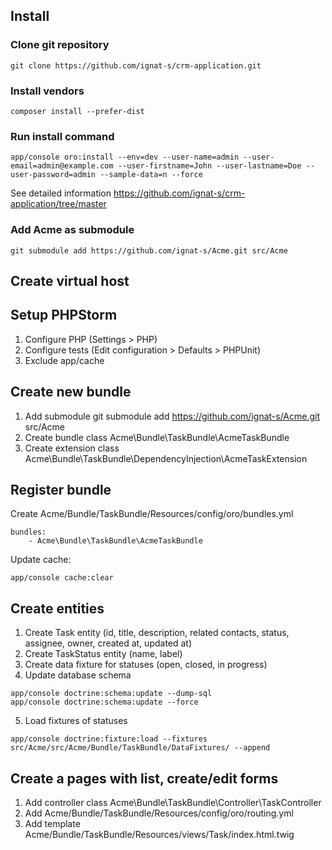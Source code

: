 ## Install

### Clone git repository

```
git clone https://github.com/ignat-s/crm-application.git
```

### Install vendors

```
composer install --prefer-dist
```

### Run install command

```
app/console oro:install --env=dev --user-name=admin --user-email=admin@example.com --user-firstname=John --user-lastname=Doe --user-password=admin --sample-data=n --force
```

See detailed information https://github.com/ignat-s/crm-application/tree/master

### Add Acme as submodule

```
git submodule add https://github.com/ignat-s/Acme.git src/Acme
```

## Create virtual host

## Setup PHPStorm

1. Configure PHP (Settings > PHP)
2. Configure tests (Edit configuration > Defaults > PHPUnit)
3. Exclude app/cache

## Create new bundle

1. Add submodule git submodule add https://github.com/ignat-s/Acme.git src/Acme
2. Create bundle class Acme\Bundle\TaskBundle\AcmeTaskBundle
3. Create extension class Acme\Bundle\TaskBundle\DependencyInjection\AcmeTaskExtension

## Register bundle

Create Acme/Bundle/TaskBundle/Resources/config/oro/bundles.yml

```
bundles:
    - Acme\Bundle\TaskBundle\AcmeTaskBundle
```

Update cache:

```
app/console cache:clear
```

## Create entities

1. Create Task entity (id, title, description, related contacts, status, assignee, owner, created at, updated at)
2. Create TaskStatus entity (name, label)
3. Create data fixture for statuses (open, closed, in progress)
4. Update database schema

```
app/console doctrine:schema:update --dump-sql
app/console doctrine:schema:update --force
```

5. Load fixtures of statuses

```
app/console doctrine:fixture:load --fixtures src/Acme/src/Acme/Bundle/TaskBundle/DataFixtures/ --append
```

## Create a pages with list, create/edit forms

1. Add controller class Acme\Bundle\TaskBundle\Controller\TaskController
2. Add Acme/Bundle/TaskBundle/Resources/config/oro/routing.yml
3. Add template Acme/Bundle/TaskBundle/Resources/views/Task/index.html.twig
